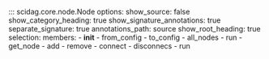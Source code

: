 ::: scidag.core.node.Node
    options:
        show_source: false
        show_category_heading: true
        show_signature_annotations: true
        separate_signature: true
        annotations_path: source
        show_root_heading: true
    selection:
      members:
        - __init__
        - from_config
        - to_config
        - all_nodes
        - run
        - get_node
        - add
        - remove
        - connect
        - disconnecs
        - run